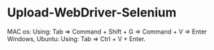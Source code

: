 # Upload-WebDriver-Selenium

MAC os: Using: Tab => Command + Shift + G => Command + V => Enter
Windows, Ubuntu: Using: Tab => Ctrl + V + Enter.
